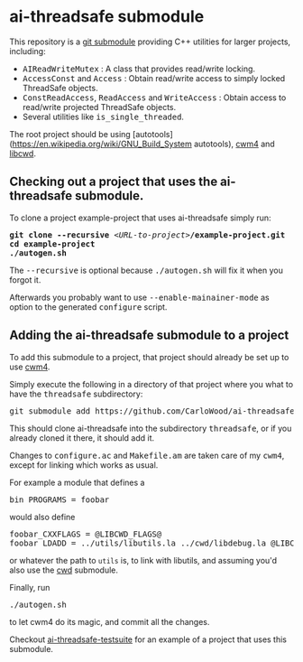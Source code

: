 # ai-threadsafe submodule

This repository is a [git submodule](https://git-scm.com/book/en/v2/Git-Tools-Submodules)
providing C++ utilities for larger projects, including:

* <tt>AIReadWriteMutex</tt> : A class that provides read/write locking.
* <tt>AccessConst</tt> and <tt>Access</tt> : Obtain read/write access to simply locked ThreadSafe objects.
* <tt>ConstReadAccess</tt>, <tt>ReadAccess</tt> and <tt>WriteAccess</tt> : Obtain access to read/write projected ThreadSafe objects.
* Several utilities like <tt>is_single_threaded</tt>.

The root project should be using
[autotools](https://en.wikipedia.org/wiki/GNU_Build_System autotools),
[cwm4](https://github.com/CarloWood/cwm4) and
[libcwd](https://github.com/CarloWood/libcwd).

## Checking out a project that uses the ai-threadsafe submodule.

To clone a project example-project that uses ai-threadsafe simply run:

<pre>
<b>git clone --recursive</b> &lt;<i>URL-to-project</i>&gt;<b>/example-project.git</b>
<b>cd example-project</b>
<b>./autogen.sh</b>
</pre>

The <tt>--recursive</tt> is optional because <tt>./autogen.sh</tt> will fix
it when you forgot it.

Afterwards you probably want to use <tt>--enable-mainainer-mode</tt>
as option to the generated <tt>configure</tt> script.

## Adding the ai-threadsafe submodule to a project

To add this submodule to a project, that project should already
be set up to use [cwm4](https://github.com/CarloWood/cwm4).

Simply execute the following in a directory of that project
where you what to have the <tt>threadsafe</tt> subdirectory:

<pre>
git submodule add https://github.com/CarloWood/ai-threadsafe.git threadsafe
</pre>

This should clone ai-threadsafe into the subdirectory <tt>threadsafe</tt>, or
if you already cloned it there, it should add it.

Changes to <tt>configure.ac</tt> and <tt>Makefile.am</tt>
are taken care of my <tt>cwm4</tt>, except for linking
which works as usual.

For example a module that defines a

<pre>
bin_PROGRAMS = foobar
</pre>

would also define

<pre>
foobar_CXXFLAGS = @LIBCWD_FLAGS@
foobar_LDADD = ../utils/libutils.la ../cwd/libdebug.la @LIBCWD_LIBS@
</pre>

or whatever the path to `utils` is, to link with libutils, and
assuming you'd also use the [cwd](https://github.com/CarloWood/cwd) submodule.

Finally, run

<pre>
./autogen.sh
</pre>

to let cwm4 do its magic, and commit all the changes.

Checkout [ai-threadsafe-testsuite](https://github.com/CarloWood/ai-threadsafe-testsuite)
for an example of a project that uses this submodule.
